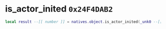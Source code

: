 # is_actor_inited `0x24F4DAB2`

```lua
local result --[[ number ]] = natives.object.is_actor_inited(_unk0 --[[ number ]])
```